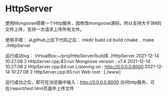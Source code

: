 # HttpServer

使用Mongoose搭建一个Http服务，因修改mongoose源码，所以支持大于3M的文件上传，支持一次请求上传所有文件。

使用手顺：
从github上拉下代码之后：
mkdir build
cd build
cmake ..
make
./HttpServer

运行成功log：
VirtualBox:~/proj/HttpServer/build$ ./HttpServer
2021-12-14 10:27:08 2 HttpServer.cpp:83:run      Mongoose version : v7.4
2021-12-14 10:27:08 2 HttpServer.cpp:84:run      Listening on     : http://0.0.0.0:8000
2021-12-14 10:27:08 2 HttpServer.cpp:85:run      Web root         : [./www]

运行成功之后，即可在浏览器中输入：http://0.0.0.0:8000 访问http服务，可在/report/test.html页面中上传文件
